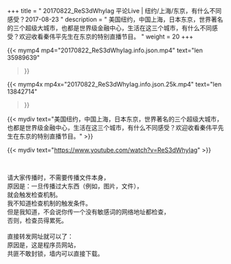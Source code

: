 +++
title = " 20170822_ReS3dWhyIag 平论Live | 纽约/上海/东京，有什么不同感受？2017-08-23 "
description = " 美国纽约，中国上海，日本东京，世界著名的三个超级大城市，也都是世界级金融中心，生活在这三个城市，有什么不同感受？欢迎收看秦伟平先生在东京的特别直播节目。 "
weight = 20
+++

{{< mymp4 mp4="20170822_ReS3dWhyIag.info.json.mp4" 
text="len 35989639"
>}}

{{< mymp4x  mp4x="20170822_ReS3dWhyIag.info.json.25k.mp4"
text="len 13842714"
>}}


{{< mydiv text="美国纽约，中国上海，日本东京，世界著名的三个超级大城市，也都是世界级金融中心，生活在这三个城市，有什么不同感受？欢迎收看秦伟平先生在东京的特别直播节目。" >}}
<br>

{{< mydiv text="https://www.youtube.com/watch?v=ReS3dWhyIag" >}}


<br>

请大家传播时，不需要传播文件本身，<br>
原因是：一旦传播过大东西（例如，图片，文件），<br>
就会触发检查机制。<br>
我不知道检查机制的触发条件。<br>
但是我知道，不会说你传一个没有敏感词的网络地址都检查，<br>
否则，检查员得累死。<br><br>
直接转发网址就可以了：<br>
原因是，这是程序员网站，<br>
共匪不敢封锁，墙内可以直接下载。


